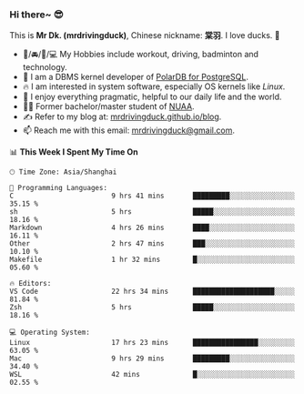 ### Hi there~ 😎

This is **Mr Dk. (mrdrivingduck)**, Chinese nickname: **棠羽**. I love ducks. 🦆

- 💪/🚘/🏸/💻 My Hobbies include workout, driving, badminton and technology.
- 🍊 I am a DBMS kernel developer of [PolarDB for PostgreSQL](https://github.com/ApsaraDB/PolarDB-for-PostgreSQL).
- 🔥 I am interested in system software, especially OS kernels like *Linux*.
- 🔧 I enjoy everything pragmatic, helpful to our daily life and the world.
- 👨‍🎓 Former bachelor/master student of [NUAA](https://en.wikipedia.org/wiki/Nanjing_University_of_Aeronautics_and_Astronautics).
- ✍ Refer to my blog at: [mrdrivingduck.github.io/blog](https://mrdrivingduck.github.io/blog/).
- 📫 Reach me with this email: [mrdrivingduck@gmail.com](mailto:mrdrivingduck@gmail.com).

<!--START_SECTION:waka-->
📊 **This Week I Spent My Time On** 

```text
🕑︎ Time Zone: Asia/Shanghai

💬 Programming Languages: 
C                        9 hrs 41 mins       █████████░░░░░░░░░░░░░░░░   35.15 % 
sh                       5 hrs               █████░░░░░░░░░░░░░░░░░░░░   18.16 % 
Markdown                 4 hrs 26 mins       ████░░░░░░░░░░░░░░░░░░░░░   16.11 % 
Other                    2 hrs 47 mins       ███░░░░░░░░░░░░░░░░░░░░░░   10.10 % 
Makefile                 1 hr 32 mins        █░░░░░░░░░░░░░░░░░░░░░░░░   05.60 % 

🔥 Editors: 
VS Code                  22 hrs 34 mins      ████████████████████░░░░░   81.84 % 
Zsh                      5 hrs               █████░░░░░░░░░░░░░░░░░░░░   18.16 % 

💻 Operating System: 
Linux                    17 hrs 23 mins      ████████████████░░░░░░░░░   63.05 % 
Mac                      9 hrs 29 mins       █████████░░░░░░░░░░░░░░░░   34.40 % 
WSL                      42 mins             █░░░░░░░░░░░░░░░░░░░░░░░░   02.55 % 
```


<!--END_SECTION:waka-->

<!-- ![Mr Dk.'s GitHub Stats](https://github-readme-stats.vercel.app/api?username=mrdrivingduck&count_private&show_icons=true&theme=buefy) -->

<!-- ![Most Used Languages](https://github-readme-stats.vercel.app/api/top-langs/?username=mrdrivingduck&exclude_repo=mips32-CPU,snort-tcp-socket&theme=buefy&layout=compact&langs_count=10) -->


<!--
**mrdrivingduck/mrdrivingduck** is a ✨ _special_ ✨ repository because its `README.md` (this file) appears on your GitHub profile.

Here are some ideas to get you started:

- 🔭 I’m currently working on ...
- 🌱 I’m currently learning ...
- 👯 I’m looking to collaborate on ...
- 🤔 I’m looking for help with ...
- 💬 Ask me about ...
- 📫 How to reach me: ...
- 😄 Pronouns: ...
- ⚡ Fun fact: ...
-->
